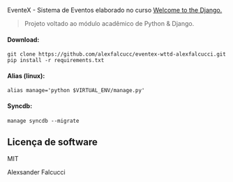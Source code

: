 EventeX - Sistema de Eventos elaborado no curso <a href="http://welcometothedjango.com.br/" target="_blank">Welcome to the Django.</a>
<br />

>Projeto voltado ao módulo acadêmico de Python & Django. 

#### Download:

    git clone https://github.com/alexfalcucc/eventex-wttd-alexfalcucci.git
    pip install -r requirements.txt
    
#### Alias (linux):

    alias manage='python $VIRTUAL_ENV/manage.py'
    
#### Syncdb:

    manage syncdb --migrate
    
Licença de software
----

MIT


Alexsander Falcucci
    
